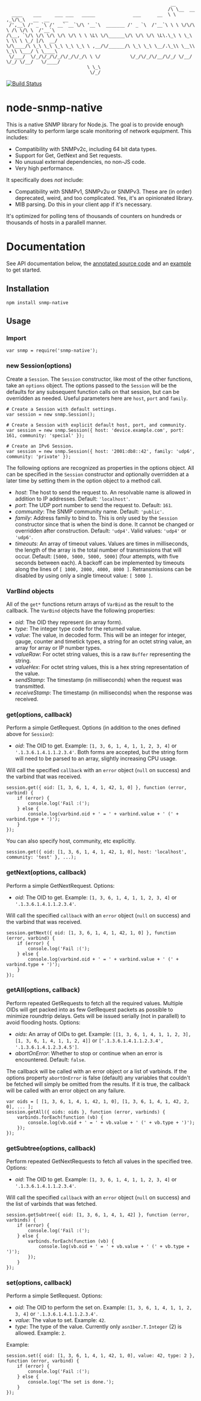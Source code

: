                                                                  __
                                                                /\ \__  __
      ____    ___     ___ ___   _____              ___      __  \ \ ,_\/\_\   __  __     __
     /',__\ /' _ `\ /' __` __`\/\ '__`\  _______ /' _ `\  /'__`\ \ \ \/\/\ \ /\ \/\ \  /'__`\
    /\__, `\/\ \/\ \/\ \/\ \/\ \ \ \L\ \/\______\/\ \/\ \/\ \L\.\_\ \ \_\ \ \\ \ \_/ |/\  __/
    \/\____/\ \_\ \_\ \_\ \_\ \_\ \ ,__/\/______/\ \_\ \_\ \__/.\_\\ \__\\ \_\\ \___/ \ \____\
     \/___/  \/_/\/_/\/_/\/_/\/_/\ \ \/           \/_/\/_/\/__/\/_/ \/__/ \/_/ \/__/   \/____/
                                  \ \_\
                                   \/_/

[![Build Status](https://secure.travis-ci.org/calmh/node-snmp-native.png)](http://travis-ci.org/calmh/node-snmp-native)

node-snmp-native
================

This is a native SNMP library for Node.js. The goal is to provide enough
functionality to perform large scale monitoring of network equipment. This
includes:

 - Compatibility with SNMPv2c, including 64 bit data types.
 - Support for Get, GetNext and Set requests.
 - No unusual external dependencies, no non-JS code.
 - Very high performance.

It specifically does *not* include:

 - Compatibility with SNMPv1, SNMPv2u or SNMPv3. These are (in order)
   deprecated, weird, and too complicated. Yes, it's an opinionated library.
 - MIB parsing. Do this in your client app if it's necessary.

It's optimized for polling tens of thousands of counters on hundreds or
thousands of hosts in a parallell manner.

Documentation
=============

See API documentation below, the [annotated source code](http://nym.se/node-snmp-native/docs/snmp.html)
and an [example](http://nym.se/node-snmp-native/docs/example.html) to get started.

Installation
------------

    npm install snmp-native

Usage
-----

### Import

    var snmp = require('snmp-native');

### new Session(options)

Create a `Session`. The `Session` constructor, like most of the other
functions, take an `options` object. The options passed to the `Session` will
be the defaults for any subsequent function calls on that session, but can be
overridden as needed. Useful parameters here are `host`, `port` and `family`.

    # Create a Session with default settings.
    var session = new snmp.Session();

    # Create a Session with explicit default host, port, and community.
    var session = new snmp.Session({ host: 'device.example.com', port: 161, community: 'special' });

    # Create an IPv6 Session.
    var session = new snmp.Session({ host: '2001:db8::42', family: 'udp6', community: 'private' });

The following options are recognized as properties in the options object. All
can be specified in the `Session` constructor and optionally overridden at a
later time by setting them in the option object to a method call.

 - *host*: The host to send the request to. An resolvable name is allowed in
   addition to IP addresses. Default: `'localhost'`.
 - *port*: The UDP port number to send the request to. Default: `161`.
 - *community*: The SNMP community name. Default: `'public'`.
 - *family*: Address family to bind to. This is only used by the `Session`
   constructor since that is when the bind is done. It cannot be changed or
   overridden after construction. Default: `'udp4'`. Valid values: `'udp4'` or
   `'udp6'`.
 - *timeouts*: An array of timeout values. Values are times in milliseconds,
   the length of the array is the total number of transmissions that will
   occur. Default: `[5000, 5000, 5000, 5000]` (four attempts, with five seconds
   between each). A backoff can be implemented by timeouts along the lines of
   `[ 1000, 2000, 4000, 8000 ]`. Retransmissions can be disabled by using only
   a single timeout value: `[ 5000 ]`.

### VarBind objects

All of the `get*` functions return arrays of `VarBind` as the result to the
callback. The `VarBind` objects have the following properties:

 - *oid*: The OID they represent (in array form).
 - *type*: The integer type code for the returned value.
 - *value*: The value, in decoded form. This will be an integer for integer,
   gauge, counter and timetick types, a string for an octet string value, an
   array for array or IP number types.
 - *valueRaw*: For octet string values, this is a raw `Buffer` representing the string.
 - *valueHex*: For octet string values, this is a hex string representation of the value.
 - *sendStamp*: The timestamp (in milliseconds) when the request was transmitted.
 - *receiveStamp*: The timestamp (in milliseconds) when the response was received.

### get(options, callback)

Perform a simple GetRequest. Options (in addition to the ones defined above for `Session`):

 - *oid*: The OID to get. Example: `[1, 3, 6, 1, 4, 1, 1, 2, 3, 4]` or
   `'.1.3.6.1.4.1.1.2.3.4'`. Both forms are accepted, but the string form will
   need to be parsed to an array, slightly increasing CPU usage.
 
Will call the specified `callback` with an `error` object (`null` on success)
and the varbind that was received.

    session.get({ oid: [1, 3, 6, 1, 4, 1, 42, 1, 0] }, function (error, varbind) {
        if (error) {
            console.log('Fail :(');
        } else {
            console.log(varbind.oid + ' = ' + varbind.value + ' (' + varbind.type + ')');
        }
    });

You can also specify host, community, etc explicitly.

    session.get({ oid: [1, 3, 6, 1, 4, 1, 42, 1, 0], host: 'localhost', community: 'test' }, ...);

### getNext(options, callback)

Perform a simple GetNextRequest. Options:

 - *oid*: The OID to get. Example: `[1, 3, 6, 1, 4, 1, 1, 2, 3, 4]` or `'.1.3.6.1.4.1.1.2.3.4'`.

Will call the specified `callback` with an `error` object (`null` on success)
and the varbind that was received.

    session.getNext({ oid: [1, 3, 6, 1, 4, 1, 42, 1, 0] }, function (error, varbind) {
        if (error) {
            console.log('Fail :(');
        } else {
            console.log(varbind.oid + ' = ' + varbind.value + ' (' + varbind.type + ')');
        }
    });

### getAll(options, callback)

Perform repeated GetRequests to fetch all the required values. Multiple OIDs
will get packed into as few GetRequest packets as possible to minimize
roundtrip delays. Gets will be issued serially (not in parallell) to avoid
flooding hosts. Options:

 - *oids*: An array of OIDs to get. Example: `[[1, 3, 6, 1, 4, 1, 1, 2, 3], [1,
   3, 6, 1, 4, 1, 1, 2, 4]]` or `['.1.3.6.1.4.1.1.2.3.4',
   '.1.3.6.1.4.1.2.3.4.5']`.
 - *abortOnError*: Whether to stop or continue when an error is encountered.
   Default: `false`.

The callback will be called with an error object or a list of varbinds. If the
options property `abortOnError` is false (default) any variables that couldn't
be fetched will simply be omitted from the results. If it is true, the callback
will be called with an error object on any failure.

    var oids = [ [1, 3, 6, 1, 4, 1, 42, 1, 0], [1, 3, 6, 1, 4, 1, 42, 2, 0], ... ];
    session.getAll({ oids: oids }, function (error, varbinds) {
        varbinds.forEach(function (vb) {
            console.log(vb.oid + ' = ' + vb.value + ' (' + vb.type + ')');
        });
    });

### getSubtree(options, callback)

Perform repeated GetNextRequests to fetch all values in the specified tree. Options:

 - *oid*: The OID to get. Example: `[1, 3, 6, 1, 4, 1, 1, 2, 3, 4]` or `'.1.3.6.1.4.1.1.2.3.4'`.

Will call the specified `callback` with an `error` object (`null` on success)
and the list of varbinds that was fetched.

    session.getSubtree({ oid: [1, 3, 6, 1, 4, 1, 42] }, function (error, varbinds) {
        if (error) {
            console.log('Fail :(');
        } else {
            varbinds.forEach(function (vb) {
                console.log(vb.oid + ' = ' + vb.value + ' (' + vb.type + ')');
            });
        }
    });

### set(options, callback)

Perform a simple SetRequest. Options:

 - *oid*: The OID to perform the set on. Example: `[1, 3, 6, 1, 4, 1, 1, 2, 3, 4]`
   or `'.1.3.6.1.4.1.1.2.3.4'`.
 - *value*: The value to set. Example: `42`.
 - *type*: The type of the value. Currently only `asn1ber.T.Integer` (2) is
   allowed. Example: `2`.

Example:

    session.set({ oid: [1, 3, 6, 1, 4, 1, 42, 1, 0], value: 42, type: 2 }, function (error, varbind) {
        if (error) {
            console.log('Fail :(');
        } else {
            console.log('The set is done.');
        }
    });

